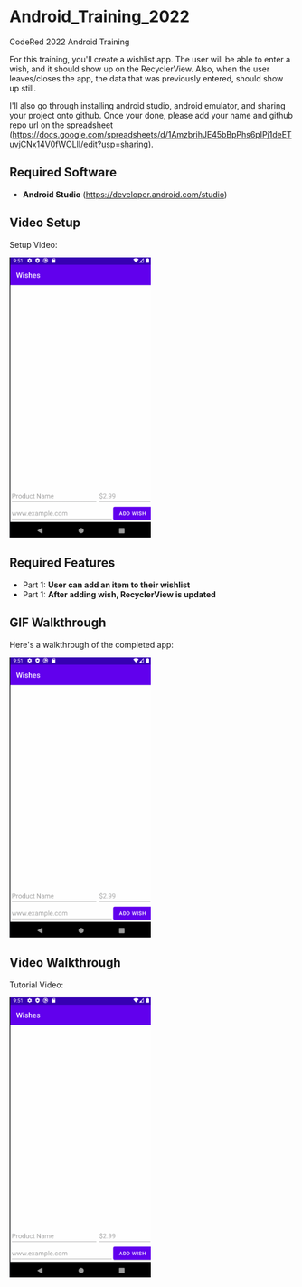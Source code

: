 # Android_Training_2022
CodeRed 2022 Android Training

For this training, you'll create a wishlist app. The user will be able to enter a wish, and it should show up on the RecyclerView. Also, when the user leaves/closes the app, the data that was previously entered, should show up still.

I'll also go through installing android studio, android emulator, and sharing your project onto github. Once your done, please add your name and github repo url on the spreadsheet (https://docs.google.com/spreadsheets/d/1AmzbrihJE45bBpPhs6pIPj1deETuvjCNx14V0fWOLlI/edit?usp=sharing).

## Required Software
- **Android Studio** (https://developer.android.com/studio)

## Video Setup

Setup Video:

<img src="/walkthrough.gif" width=250><br>

## Required Features

- Part 1: **User can add an item to their wishlist**
- Part 1: **After adding wish, RecyclerView is updated**

## GIF Walkthrough

Here's a walkthrough of the completed app:

<img src="/walkthrough.gif" width=250><br>

## Video Walkthrough

Tutorial Video:

<img src="/walkthrough.gif" width=250><br>
